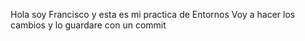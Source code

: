 Hola soy Francisco y esta es mi practica de Entornos
Voy a hacer los cambios y lo guardare con un commit
